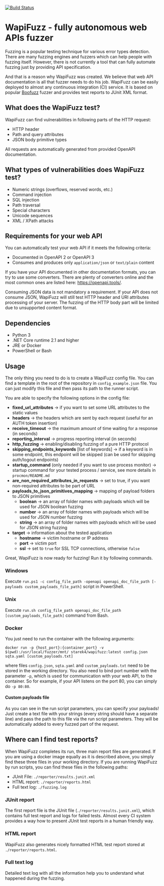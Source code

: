 [![Build Status](https://travis-ci.com/ysoftdevs/wapifuzz.svg?branch=master)](https://travis-ci.com/ysoftdevs/wapifuzz)

# WapiFuzz - fully autonomous web APIs fuzzer
Fuzzing is a popular testing technique for various error types detection. There are many fuzzing engines and fuzzers which can help people with fuzzing itself. However, there is not currently a tool that can fully automate fuzzing just by providing API specification.

And that is a reason why WapiFuzz was created. We believe that web API documentation is all that fuzzer needs to do his job. WapiFuzz can be easily deployed to almost any continuous integration (CI) service. It is based on popular [Boofuzz](https://github.com/jtpereyda/boofuzz) fuzzer and provides test reports to JUnit XML format.

## What does the WapiFuzz test?
WapiFuzz can find vulnerabilities in following parts of the HTTP request:
- HTTP header
- Path and query attributes
- JSON body primitive types

All requests are automatically generated from provided OpenAPI documentation.

## What types of vulnerabilities does WapiFuzz test?
- Numeric strings (overflows, reserved words, etc.)
- Command injection
- SQL injection
- Path traversal
- Special characters
- Unicode sequences
- XML / XPath attacks

## Requirements for your web API
You can automatically test your web API if it meets the following criteria:
- Documented in OpenAPI 2 or OpenAPI 3
- Consumes and produces only `application/json` or `text/plain` content

If you have your API documented in other documentation formats, you can try to use some converters. There are plenty of converters online and the most common ones are listed here: https://openapi.tools/.

Consuming JSON data is not mandatory a requirement. If your API does not consume JSON, WapiFuzz will still test HTTP header and URI attributes processing of your server.
The fuzzing of the HTTP body part will be limited due to unsupported content format.

## Dependencies
- Python 3
- .NET Core runtime 2.1 and higher
- JRE or Docker
- PowerShell or Bash

## Usage
The only thing you need to do is to create a WapiFuzz config file. You can find a template in the root of the repository in `config_example.json` file. You can just modify this file and then pass its path to the runner script.

You are able to specify the following options in the config file:
- **fixed_url_attributes** -> if you want to set some URL attributes to the static values
- **headers** -> the headers which are sent by each request (useful for an AUTH token insertion)
- **receive_timeout** -> the maximum amount of time waiting for a response (in seconds)
- **reporting_interval** -> progress reporting interval (in seconds)
- **http_fuzzing** -> enabling/disabling fuzzing of a pure HTTP protocol
- **skipping_endpoints_keywords** [list of keywords] -> if a keyword is in some endpoint, this endpoint will be skipped (can be used for skipping auth/logout endpoints)
- **startup_command** (only needed if you want to use process monitor) -> startup command for your tested process / service, see more details in `procmon/README.md`
- **are_non_required_attributes_in_requests** -> set to true, if you want non-required attributes to be part of URL
- **payloads_to_json_primitives_mapping** -> mapping of payload folders to JSON primitives
  - **boolean** -> an array of folder names with payloads which will be used for JSON boolean fuzzing
  - **number** -> an array of folder names with payloads which will be used for JSON number fuzzing
  - **string** -> an array of folder names with payloads which will be used for JSON string fuzzing
- **target** -> information about the tested application
  - **hostname** -> victim hostname or IP address
  - **port** -> victim port
  - **ssl** -> set to `true` for SSL TCP connections, otherwise `false`

Great, WapiFuzz is now ready for fuzzing! Run it by following commands.
### Windows
Execute `run.ps1 -c config_file_path -openapi openapi_doc_file_path [-payloads custom_payloads_file_path]` script in PowerShell.

### Unix
Execute `run.sh config_file_path openapi_doc_file_path [custom_payloads_file_path]` command from Bash.

### Docker
You just need to run the container with the following arguments:

`docker run -p {host_port}:{container_port} -v $(pwd):/usr/local/fuzzer/mnt/ starek4/wapifuzz:latest config.json sqta.yaml [custom_payloads.txt]`

where files `config.json`, `sqta.yaml` and `custom_payloads.txt` need to be stored in the working directory.
You also need to bind port number with the parameter `-p`, which is used for communication with your web API, to the container.
So for example, if your API listens on the port 80, you can simply do `-p 80:80`.

#### Custom payloads file
As you can see in the run script parameters, you can specify your payloads! Just create a text file with your strings (every string should have a separate line) and pass the path to this file via the run script parameters. They will be automatically added to every fuzzed part of the request.


## Where can I find test reports?
When WapiFuzz completes its run, three main report files are generated. If you are using a docker image equally as it is described above, you simply find these three files in your working directory. If you are running WapiFuzz by run scripts, you can find these files in the following paths:

- JUnit File: `./reporter/results.junit.xml`
- HTML report: `./reporter/reports.html`
- Full text log: `./fuzzing.log`

### JUnit report
The first report file is the JUnit file (`./reporter/results.junit.xml`), which contains full test report and logs for failed tests. Almost every CI system provides a way how to present JUnit test reports in a human friendly way.

### HTML report
WapiFuzz also generates nicely formatted HTML test report stored at `./reporter/reports.html`.

### Full text log
Detailed text log with all the information help you to understand what happened during the fuzzing.
